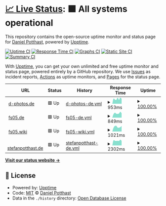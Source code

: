 # [📈 Live Status](https://danielpotthast.github.io/upptime): <!--live status--> **🟩 All systems operational**

This repository contains the open-source uptime monitor and status page for [Daniel Potthast](https://www.d-photos.de), powered by [Upptime](https://github.com/upptime/upptime).

[![Uptime CI](https://github.com/danielpotthast/upptime/workflows/Uptime%20CI/badge.svg)](https://github.com/danielpotthast/upptime/actions?query=workflow%3A%22Uptime+CI%22)
[![Response Time CI](https://github.com/danielpotthast/upptime/workflows/Response%20Time%20CI/badge.svg)](https://github.com/danielpotthast/upptime/actions?query=workflow%3A%22Response+Time+CI%22)
[![Graphs CI](https://github.com/danielpotthast/upptime/workflows/Graphs%20CI/badge.svg)](https://github.com/danielpotthast/upptime/actions?query=workflow%3A%22Graphs+CI%22)
[![Static Site CI](https://github.com/danielpotthast/upptime/workflows/Static%20Site%20CI/badge.svg)](https://github.com/danielpotthast/upptime/actions?query=workflow%3A%22Static+Site+CI%22)
[![Summary CI](https://github.com/danielpotthast/upptime/workflows/Summary%20CI/badge.svg)](https://github.com/danielpotthast/upptime/actions?query=workflow%3A%22Summary+CI%22)

With [Upptime](https://upptime.js.org), you can get your own unlimited and free uptime monitor and status page, powered entirely by a GitHub repository. We use [Issues](https://github.com/danielpotthast/upptime/issues) as incident reports, [Actions](https://github.com/danielpotthast/upptime/actions) as uptime monitors, and [Pages](https://danielpotthast.github.io/upptime) for the status page.

<!--start: status pages-->
<!-- This summary is generated by Upptime (https://github.com/upptime/upptime) -->
<!-- Do not edit this manually, your changes will be overwritten -->
<!-- prettier-ignore -->
| URL | Status | History | Response Time | Uptime |
| --- | ------ | ------- | ------------- | ------ |
| <img alt="" src="https://icons.duckduckgo.com/ip3/www.d-photos.de.ico" height="13"> [d-photos.de](https://www.d-photos.de) | 🟩 Up | [d-photos-de.yml](https://github.com/danielpotthast/upptime/commits/HEAD/history/d-photos-de.yml) | <details><summary><img alt="Response time graph" src="./graphs/d-photos-de/response-time-week.png" height="20"> 953ms</summary><br><a href="https://status.d-photos.de/history/d-photos-de"><img alt="Response time 953" src="https://img.shields.io/endpoint?url=https%3A%2F%2Fraw.githubusercontent.com%2Fdanielpotthast%2Fupptime%2FHEAD%2Fapi%2Fd-photos-de%2Fresponse-time.json"></a><br><a href="https://status.d-photos.de/history/d-photos-de"><img alt="24-hour response time 1144" src="https://img.shields.io/endpoint?url=https%3A%2F%2Fraw.githubusercontent.com%2Fdanielpotthast%2Fupptime%2FHEAD%2Fapi%2Fd-photos-de%2Fresponse-time-day.json"></a><br><a href="https://status.d-photos.de/history/d-photos-de"><img alt="7-day response time 953" src="https://img.shields.io/endpoint?url=https%3A%2F%2Fraw.githubusercontent.com%2Fdanielpotthast%2Fupptime%2FHEAD%2Fapi%2Fd-photos-de%2Fresponse-time-week.json"></a><br><a href="https://status.d-photos.de/history/d-photos-de"><img alt="30-day response time 953" src="https://img.shields.io/endpoint?url=https%3A%2F%2Fraw.githubusercontent.com%2Fdanielpotthast%2Fupptime%2FHEAD%2Fapi%2Fd-photos-de%2Fresponse-time-month.json"></a><br><a href="https://status.d-photos.de/history/d-photos-de"><img alt="1-year response time 953" src="https://img.shields.io/endpoint?url=https%3A%2F%2Fraw.githubusercontent.com%2Fdanielpotthast%2Fupptime%2FHEAD%2Fapi%2Fd-photos-de%2Fresponse-time-year.json"></a></details> | <details><summary><a href="https://status.d-photos.de/history/d-photos-de">100.00%</a></summary><a href="https://status.d-photos.de/history/d-photos-de"><img alt="All-time uptime 100.00%" src="https://img.shields.io/endpoint?url=https%3A%2F%2Fraw.githubusercontent.com%2Fdanielpotthast%2Fupptime%2FHEAD%2Fapi%2Fd-photos-de%2Fuptime.json"></a><br><a href="https://status.d-photos.de/history/d-photos-de"><img alt="24-hour uptime 100.00%" src="https://img.shields.io/endpoint?url=https%3A%2F%2Fraw.githubusercontent.com%2Fdanielpotthast%2Fupptime%2FHEAD%2Fapi%2Fd-photos-de%2Fuptime-day.json"></a><br><a href="https://status.d-photos.de/history/d-photos-de"><img alt="7-day uptime 100.00%" src="https://img.shields.io/endpoint?url=https%3A%2F%2Fraw.githubusercontent.com%2Fdanielpotthast%2Fupptime%2FHEAD%2Fapi%2Fd-photos-de%2Fuptime-week.json"></a><br><a href="https://status.d-photos.de/history/d-photos-de"><img alt="30-day uptime 100.00%" src="https://img.shields.io/endpoint?url=https%3A%2F%2Fraw.githubusercontent.com%2Fdanielpotthast%2Fupptime%2FHEAD%2Fapi%2Fd-photos-de%2Fuptime-month.json"></a><br><a href="https://status.d-photos.de/history/d-photos-de"><img alt="1-year uptime 100.00%" src="https://img.shields.io/endpoint?url=https%3A%2F%2Fraw.githubusercontent.com%2Fdanielpotthast%2Fupptime%2FHEAD%2Fapi%2Fd-photos-de%2Fuptime-year.json"></a></details>
| <img alt="" src="https://icons.duckduckgo.com/ip3/www.fs05.de.ico" height="13"> [fs05.de](https://www.fs05.de) | 🟩 Up | [fs05-de.yml](https://github.com/danielpotthast/upptime/commits/HEAD/history/fs05-de.yml) | <details><summary><img alt="Response time graph" src="./graphs/fs05-de/response-time-week.png" height="20"> 849ms</summary><br><a href="https://status.d-photos.de/history/fs05-de"><img alt="Response time 849" src="https://img.shields.io/endpoint?url=https%3A%2F%2Fraw.githubusercontent.com%2Fdanielpotthast%2Fupptime%2FHEAD%2Fapi%2Ffs05-de%2Fresponse-time.json"></a><br><a href="https://status.d-photos.de/history/fs05-de"><img alt="24-hour response time 904" src="https://img.shields.io/endpoint?url=https%3A%2F%2Fraw.githubusercontent.com%2Fdanielpotthast%2Fupptime%2FHEAD%2Fapi%2Ffs05-de%2Fresponse-time-day.json"></a><br><a href="https://status.d-photos.de/history/fs05-de"><img alt="7-day response time 849" src="https://img.shields.io/endpoint?url=https%3A%2F%2Fraw.githubusercontent.com%2Fdanielpotthast%2Fupptime%2FHEAD%2Fapi%2Ffs05-de%2Fresponse-time-week.json"></a><br><a href="https://status.d-photos.de/history/fs05-de"><img alt="30-day response time 849" src="https://img.shields.io/endpoint?url=https%3A%2F%2Fraw.githubusercontent.com%2Fdanielpotthast%2Fupptime%2FHEAD%2Fapi%2Ffs05-de%2Fresponse-time-month.json"></a><br><a href="https://status.d-photos.de/history/fs05-de"><img alt="1-year response time 849" src="https://img.shields.io/endpoint?url=https%3A%2F%2Fraw.githubusercontent.com%2Fdanielpotthast%2Fupptime%2FHEAD%2Fapi%2Ffs05-de%2Fresponse-time-year.json"></a></details> | <details><summary><a href="https://status.d-photos.de/history/fs05-de">100.00%</a></summary><a href="https://status.d-photos.de/history/fs05-de"><img alt="All-time uptime 100.00%" src="https://img.shields.io/endpoint?url=https%3A%2F%2Fraw.githubusercontent.com%2Fdanielpotthast%2Fupptime%2FHEAD%2Fapi%2Ffs05-de%2Fuptime.json"></a><br><a href="https://status.d-photos.de/history/fs05-de"><img alt="24-hour uptime 100.00%" src="https://img.shields.io/endpoint?url=https%3A%2F%2Fraw.githubusercontent.com%2Fdanielpotthast%2Fupptime%2FHEAD%2Fapi%2Ffs05-de%2Fuptime-day.json"></a><br><a href="https://status.d-photos.de/history/fs05-de"><img alt="7-day uptime 100.00%" src="https://img.shields.io/endpoint?url=https%3A%2F%2Fraw.githubusercontent.com%2Fdanielpotthast%2Fupptime%2FHEAD%2Fapi%2Ffs05-de%2Fuptime-week.json"></a><br><a href="https://status.d-photos.de/history/fs05-de"><img alt="30-day uptime 100.00%" src="https://img.shields.io/endpoint?url=https%3A%2F%2Fraw.githubusercontent.com%2Fdanielpotthast%2Fupptime%2FHEAD%2Fapi%2Ffs05-de%2Fuptime-month.json"></a><br><a href="https://status.d-photos.de/history/fs05-de"><img alt="1-year uptime 100.00%" src="https://img.shields.io/endpoint?url=https%3A%2F%2Fraw.githubusercontent.com%2Fdanielpotthast%2Fupptime%2FHEAD%2Fapi%2Ffs05-de%2Fuptime-year.json"></a></details>
| <img alt="" src="https://icons.duckduckgo.com/ip3/www.fs05.wiki.ico" height="13"> [fs05.wiki](https://www.fs05.wiki) | 🟩 Up | [fs05-wiki.yml](https://github.com/danielpotthast/upptime/commits/HEAD/history/fs05-wiki.yml) | <details><summary><img alt="Response time graph" src="./graphs/fs05-wiki/response-time-week.png" height="20"> 1021ms</summary><br><a href="https://status.d-photos.de/history/fs05-wiki"><img alt="Response time 1021" src="https://img.shields.io/endpoint?url=https%3A%2F%2Fraw.githubusercontent.com%2Fdanielpotthast%2Fupptime%2FHEAD%2Fapi%2Ffs05-wiki%2Fresponse-time.json"></a><br><a href="https://status.d-photos.de/history/fs05-wiki"><img alt="24-hour response time 917" src="https://img.shields.io/endpoint?url=https%3A%2F%2Fraw.githubusercontent.com%2Fdanielpotthast%2Fupptime%2FHEAD%2Fapi%2Ffs05-wiki%2Fresponse-time-day.json"></a><br><a href="https://status.d-photos.de/history/fs05-wiki"><img alt="7-day response time 1021" src="https://img.shields.io/endpoint?url=https%3A%2F%2Fraw.githubusercontent.com%2Fdanielpotthast%2Fupptime%2FHEAD%2Fapi%2Ffs05-wiki%2Fresponse-time-week.json"></a><br><a href="https://status.d-photos.de/history/fs05-wiki"><img alt="30-day response time 1021" src="https://img.shields.io/endpoint?url=https%3A%2F%2Fraw.githubusercontent.com%2Fdanielpotthast%2Fupptime%2FHEAD%2Fapi%2Ffs05-wiki%2Fresponse-time-month.json"></a><br><a href="https://status.d-photos.de/history/fs05-wiki"><img alt="1-year response time 1021" src="https://img.shields.io/endpoint?url=https%3A%2F%2Fraw.githubusercontent.com%2Fdanielpotthast%2Fupptime%2FHEAD%2Fapi%2Ffs05-wiki%2Fresponse-time-year.json"></a></details> | <details><summary><a href="https://status.d-photos.de/history/fs05-wiki">100.00%</a></summary><a href="https://status.d-photos.de/history/fs05-wiki"><img alt="All-time uptime 100.00%" src="https://img.shields.io/endpoint?url=https%3A%2F%2Fraw.githubusercontent.com%2Fdanielpotthast%2Fupptime%2FHEAD%2Fapi%2Ffs05-wiki%2Fuptime.json"></a><br><a href="https://status.d-photos.de/history/fs05-wiki"><img alt="24-hour uptime 100.00%" src="https://img.shields.io/endpoint?url=https%3A%2F%2Fraw.githubusercontent.com%2Fdanielpotthast%2Fupptime%2FHEAD%2Fapi%2Ffs05-wiki%2Fuptime-day.json"></a><br><a href="https://status.d-photos.de/history/fs05-wiki"><img alt="7-day uptime 100.00%" src="https://img.shields.io/endpoint?url=https%3A%2F%2Fraw.githubusercontent.com%2Fdanielpotthast%2Fupptime%2FHEAD%2Fapi%2Ffs05-wiki%2Fuptime-week.json"></a><br><a href="https://status.d-photos.de/history/fs05-wiki"><img alt="30-day uptime 100.00%" src="https://img.shields.io/endpoint?url=https%3A%2F%2Fraw.githubusercontent.com%2Fdanielpotthast%2Fupptime%2FHEAD%2Fapi%2Ffs05-wiki%2Fuptime-month.json"></a><br><a href="https://status.d-photos.de/history/fs05-wiki"><img alt="1-year uptime 100.00%" src="https://img.shields.io/endpoint?url=https%3A%2F%2Fraw.githubusercontent.com%2Fdanielpotthast%2Fupptime%2FHEAD%2Fapi%2Ffs05-wiki%2Fuptime-year.json"></a></details>
| <img alt="" src="https://icons.duckduckgo.com/ip3/www.stefanpotthast.de.ico" height="13"> [stefanpotthast.de](https://www.stefanpotthast.de) | 🟩 Up | [stefanpotthast-de.yml](https://github.com/danielpotthast/upptime/commits/HEAD/history/stefanpotthast-de.yml) | <details><summary><img alt="Response time graph" src="./graphs/stefanpotthast-de/response-time-week.png" height="20"> 2302ms</summary><br><a href="https://status.d-photos.de/history/stefanpotthast-de"><img alt="Response time 2302" src="https://img.shields.io/endpoint?url=https%3A%2F%2Fraw.githubusercontent.com%2Fdanielpotthast%2Fupptime%2FHEAD%2Fapi%2Fstefanpotthast-de%2Fresponse-time.json"></a><br><a href="https://status.d-photos.de/history/stefanpotthast-de"><img alt="24-hour response time 2217" src="https://img.shields.io/endpoint?url=https%3A%2F%2Fraw.githubusercontent.com%2Fdanielpotthast%2Fupptime%2FHEAD%2Fapi%2Fstefanpotthast-de%2Fresponse-time-day.json"></a><br><a href="https://status.d-photos.de/history/stefanpotthast-de"><img alt="7-day response time 2302" src="https://img.shields.io/endpoint?url=https%3A%2F%2Fraw.githubusercontent.com%2Fdanielpotthast%2Fupptime%2FHEAD%2Fapi%2Fstefanpotthast-de%2Fresponse-time-week.json"></a><br><a href="https://status.d-photos.de/history/stefanpotthast-de"><img alt="30-day response time 2302" src="https://img.shields.io/endpoint?url=https%3A%2F%2Fraw.githubusercontent.com%2Fdanielpotthast%2Fupptime%2FHEAD%2Fapi%2Fstefanpotthast-de%2Fresponse-time-month.json"></a><br><a href="https://status.d-photos.de/history/stefanpotthast-de"><img alt="1-year response time 2302" src="https://img.shields.io/endpoint?url=https%3A%2F%2Fraw.githubusercontent.com%2Fdanielpotthast%2Fupptime%2FHEAD%2Fapi%2Fstefanpotthast-de%2Fresponse-time-year.json"></a></details> | <details><summary><a href="https://status.d-photos.de/history/stefanpotthast-de">100.00%</a></summary><a href="https://status.d-photos.de/history/stefanpotthast-de"><img alt="All-time uptime 100.00%" src="https://img.shields.io/endpoint?url=https%3A%2F%2Fraw.githubusercontent.com%2Fdanielpotthast%2Fupptime%2FHEAD%2Fapi%2Fstefanpotthast-de%2Fuptime.json"></a><br><a href="https://status.d-photos.de/history/stefanpotthast-de"><img alt="24-hour uptime 100.00%" src="https://img.shields.io/endpoint?url=https%3A%2F%2Fraw.githubusercontent.com%2Fdanielpotthast%2Fupptime%2FHEAD%2Fapi%2Fstefanpotthast-de%2Fuptime-day.json"></a><br><a href="https://status.d-photos.de/history/stefanpotthast-de"><img alt="7-day uptime 100.00%" src="https://img.shields.io/endpoint?url=https%3A%2F%2Fraw.githubusercontent.com%2Fdanielpotthast%2Fupptime%2FHEAD%2Fapi%2Fstefanpotthast-de%2Fuptime-week.json"></a><br><a href="https://status.d-photos.de/history/stefanpotthast-de"><img alt="30-day uptime 100.00%" src="https://img.shields.io/endpoint?url=https%3A%2F%2Fraw.githubusercontent.com%2Fdanielpotthast%2Fupptime%2FHEAD%2Fapi%2Fstefanpotthast-de%2Fuptime-month.json"></a><br><a href="https://status.d-photos.de/history/stefanpotthast-de"><img alt="1-year uptime 100.00%" src="https://img.shields.io/endpoint?url=https%3A%2F%2Fraw.githubusercontent.com%2Fdanielpotthast%2Fupptime%2FHEAD%2Fapi%2Fstefanpotthast-de%2Fuptime-year.json"></a></details>

<!--end: status pages-->

[**Visit our status website →**](https://danielpotthast.github.io/upptime)

## 📄 License

- Powered by: [Upptime](https://github.com/upptime/upptime)
- Code: [MIT](./LICENSE) © [Daniel Potthast](https://www.d-photos.de)
- Data in the `./history` directory: [Open Database License](https://opendatacommons.org/licenses/odbl/1-0/)
